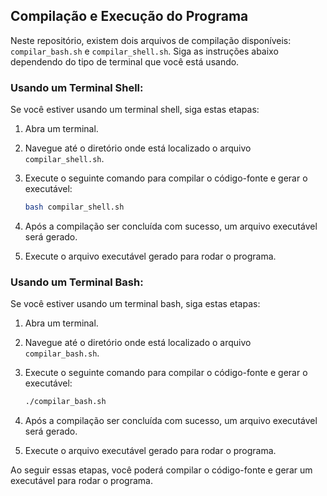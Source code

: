 ## Compilação e Execução do Programa

Neste repositório, existem dois arquivos de compilação disponíveis: `compilar_bash.sh` e `compilar_shell.sh`. Siga as instruções abaixo dependendo do tipo de terminal que você está usando.

### Usando um Terminal Shell:

Se você estiver usando um terminal shell, siga estas etapas:

1. Abra um terminal.
2. Navegue até o diretório onde está localizado o arquivo `compilar_shell.sh`.
3. Execute o seguinte comando para compilar o código-fonte e gerar o executável:

    ```bash
    bash compilar_shell.sh
    ```

4. Após a compilação ser concluída com sucesso, um arquivo executável será gerado.
5. Execute o arquivo executável gerado para rodar o programa.

### Usando um Terminal Bash:

Se você estiver usando um terminal bash, siga estas etapas:

1. Abra um terminal.
2. Navegue até o diretório onde está localizado o arquivo `compilar_bash.sh`.
3. Execute o seguinte comando para compilar o código-fonte e gerar o executável:

    ```bash
    ./compilar_bash.sh
    ```

4. Após a compilação ser concluída com sucesso, um arquivo executável será gerado.
5. Execute o arquivo executável gerado para rodar o programa.

Ao seguir essas etapas, você poderá compilar o código-fonte e gerar um executável para rodar o programa.
